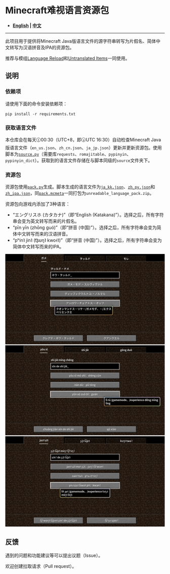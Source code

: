 # Minecraft难视语言资源包

- **[English](/README_en.md) | [中文](/README.md)**

----

此项目用于提供将Minecraft Java版语言文件的源字符串转写为片假名、简体中文转写为汉语拼音及IPA的资源包。

推荐与模组[Language Reload](https://modrinth.com/mod/language-reload)和[Untranslated Items](https://www.curseforge.com/minecraft/mc-mods/untranslated-items)一同使用。

## 说明

### 依赖项

请使用下面的命令安装依赖项：

``` shell
pip install -r requirements.txt
```

### 获取语言文件

本仓库会在每天🕧00:30（UTC+8，即🕟UTC 16:30）自动检查Minecraft Java版语言文件（`en_us.json`、`zh_cn.json`、`ja_jp.json`）更新并更新资源包。使用脚本为[`source.py`](/source.py)（需要库`requests`、`romajitable`、`pypinyin`、`pypinyin_dict`）。获取到的语言文件存储在与脚本同级的`source`文件夹下。

### 资源包

资源包使用[`pack.py`](/pack.py)生成。脚本生成的语言文件为[`ja_kk.json`](/ja_kk.json)、[`zh_py.json`](/zh_py.json)和[`zh_ipa.json`](/zh_ipa.json)，同[`pack.mcmeta`](/pack.mcmeta)一同打包为`unreadable_language_pack.zip`。

资源包向游戏内添加了3种语言：

- “エングリスホ (カタカナ)”（即“English (Katakana)”）。选择之后，所有字符串会变为英文转写而来的片假名。
- “pīn yīn (zhōng guó)”（即“拼音 (中国)”）。选择之后，所有字符串会变为简体中文转写而来的汉语拼音。
- “pʰin˥ jin˥ (t͡ʂʊŋ˥ kwo˧˥)”（即“拼音 (中国)”）。选择之后，所有字符串会变为简体中文转写而来的IPA。

![Sample](/sample/sample_ja_kk.png)
![Sample](/sample/sample_zh_py.png)
![Sample](/sample/sample_zh_ipa.png)

## 反馈

遇到的问题和功能建议等可以提出议题（Issue）。

欢迎创建拉取请求（Pull request）。
